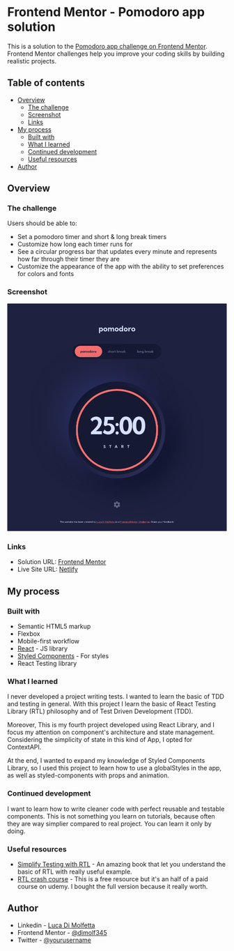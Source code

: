 # Frontend Mentor - Pomodoro app solution

This is a solution to the [Pomodoro app challenge on Frontend Mentor](https://www.frontendmentor.io/challenges/pomodoro-app-KBFnycJ6G). Frontend Mentor challenges help you improve your coding skills by building realistic projects.

## Table of contents

- [Overview](#overview)
  - [The challenge](#the-challenge)
  - [Screenshot](#screenshot)
  - [Links](#links)
- [My process](#my-process)
  - [Built with](#built-with)
  - [What I learned](#what-i-learned)
  - [Continued development](#continued-development)
  - [Useful resources](#useful-resources)
- [Author](#author)

## Overview

### The challenge

Users should be able to:

- Set a pomodoro timer and short & long break timers
- Customize how long each timer runs for
- See a circular progress bar that updates every minute and represents how far through their timer they are
- Customize the appearance of the app with the ability to set preferences for colors and fonts

### Screenshot

![](./screenshot.png)

### Links

- Solution URL: [Frontend Mentor](https://www.frontendmentor.io/solutions/pomodo-app-with-react-and-styled-components-kCq88IiDo-)
- Live Site URL: [Netlify](https://pomodoro-app-dimolf345.netlify.app/)

## My process

### Built with

- Semantic HTML5 markup
- Flexbox
- Mobile-first workflow
- [React](https://reactjs.org/) - JS library
- [Styled Components](https://styled-components.com/) - For styles
- React Testing library

### What I learned

I never developed a project writing tests. I wanted to learn the basic of TDD and testing in general. With this project I learn the basic of React Testing Library (RTL) philosophy and of Test Driven Development (TDD).

Moreover, This is my fourth project developed using React Library, and I focus my attention on component's architecture and state management.
Considering the simplicity of state in this kind of App, I opted for ContextAPI.

At the end, I wanted to expand my knowledge of Styled Components Library, so I used this project to learn how to use a globalStyles in the app, as well as styled-components with props and animation.

### Continued development

I want to learn how to write cleaner code with perfect reusable and testable components. This is not something you learn on tutorials, because often they are way simplier compared to real project. You can learn it only by doing.

### Useful resources

- [Simplify Testing with RTL](https://www.packtpub.com/product/simplify-testing-with-react-testing-library/9781800564459) - An amazing book that let you understand the basic of RTL with really useful example.
- [RTL crash course](https://www.youtube.com/watch?v=04BBgg8zgWo) - This is a free resource but it's an half of a paid course on udemy. I bought the full version because it really worth.

## Author

- Linkedin - [Luca Di Molfetta](https://www.linkedin.com/in/luca-di-molfetta-89659419a/)
- Frontend Mentor - [@dimolf345](https://www.frontendmentor.io/profile/dimolf345)
- Twitter - [@yourusername](https://www.twitter.com/yourusername)
